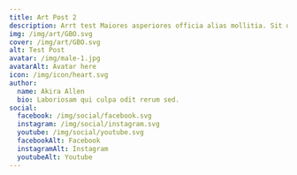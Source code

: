 ```yaml
---
title: Art Post 2
description: Arrt test Maiores asperiores officia alias mollitia. Sit dolore consequatur quam provident aut harum. boi
img: /img/art/GBO.svg
cover: /img/art/GBO.svg
alt: Test Post
avatar: /img/male-1.jpg
avatarAlt: Avatar here
icon: /img/icon/heart.svg
author:
  name: Akira Allen
  bio: Laboriosam qui culpa odit rerum sed.
social:
  facebook: /img/social/facebook.svg
  instagram: /img/social/instagram.svg
  youtube: /img/social/youtube.svg
  facebookAlt: Facebook
  instagramAlt: Instagram
  youtubeAlt: Youtube
---
```

